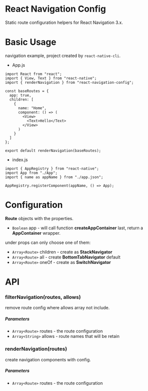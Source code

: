 # React Navigation Config
Static route configuration helpers for React Navigation 3.x.

# Basic Usage
navigation example, project created by `react-native-cli`.
+ App.js
```
import React from "react";
import { View, Text } from "react-native";
import { renderNavigation } from "react-navigation-config";

const baseRoutes = {
  app: true,
  children: [
    {
      name: "Home",
      component: () => (
        <View>
          <Text>Hello</Text>
        </View>
      )
    }
  ]
};

export default renderNavigation(baseRoutes);
```
+ index.js
```
import { AppRegistry } from "react-native";
import App from "./App";
import { name as appName } from "./app.json";

AppRegistry.registerComponent(appName, () => App);
```
# Configuration
**Route** objects with the properties.

+ `Boolean` app - will call function **createAppContainer** last, return a **AppContainer** wrapper.

under props can only choose one of them:
+ `Array<Route>` children - create as **StackNavigator**
+ `Array<Route>` all - create **BottomTabNavigator** default
+ `Array<Route>` oneOf - create as **SwitchNavigator**

# API
### **filterNavigation(routes, allows)**
remove route config where allows array not include.
##### Parameters
+ `Array<Route>` routes - the route configuration
+ `Array<String>` allows - route names that will be retain

### **renderNavigation(routes)**
create navigation components with config.
##### Parameters
+ `Array<Route>` routes - the route configuration

